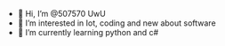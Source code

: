- 👋 Hi, I’m @507570 UwU
- 👀 I’m interested in Iot, coding and new about software
- 🌱 I’m currently learning python and c#
 


<!---
507570/507570 is a ✨ special ✨ repository because its `README.md` (this file) appears on your GitHub profile.
You can click the Preview link to take a look at your changes.
--->

